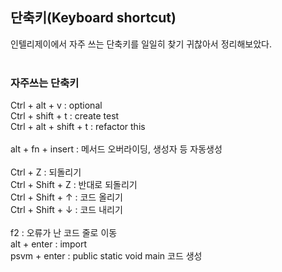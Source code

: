 ## 단축키(Keyboard shortcut)
인텔리제이에서 자주 쓰는 단축키를 일일히 찾기 귀찮아서 정리해보았다. <br>
<br>

### 자주쓰는 단축키 
Ctrl + alt + v :  optional <br>
Ctrl + shift + t   :  create test <br>
Ctrl + alt + shift + t   :  refactor this <br>
<br>
alt + fn + insert  : 메서드 오버라이딩, 생성자 등 자동생성  <br>
<br>
Ctrl + Z : 되돌리기 <br>
Ctrl + Shift + Z : 반대로 되돌리기 <br>
Ctrl + Shift + ↑ : 코드 올리기 <br>
Ctrl + Shift + ↓ : 코드 내리기 <br>
<br>
f2 : 오류가 난 코드 줄로 이동  <br>
alt + enter : import  <br>
psvm + enter  : public static void main 코드 생성 <br>
